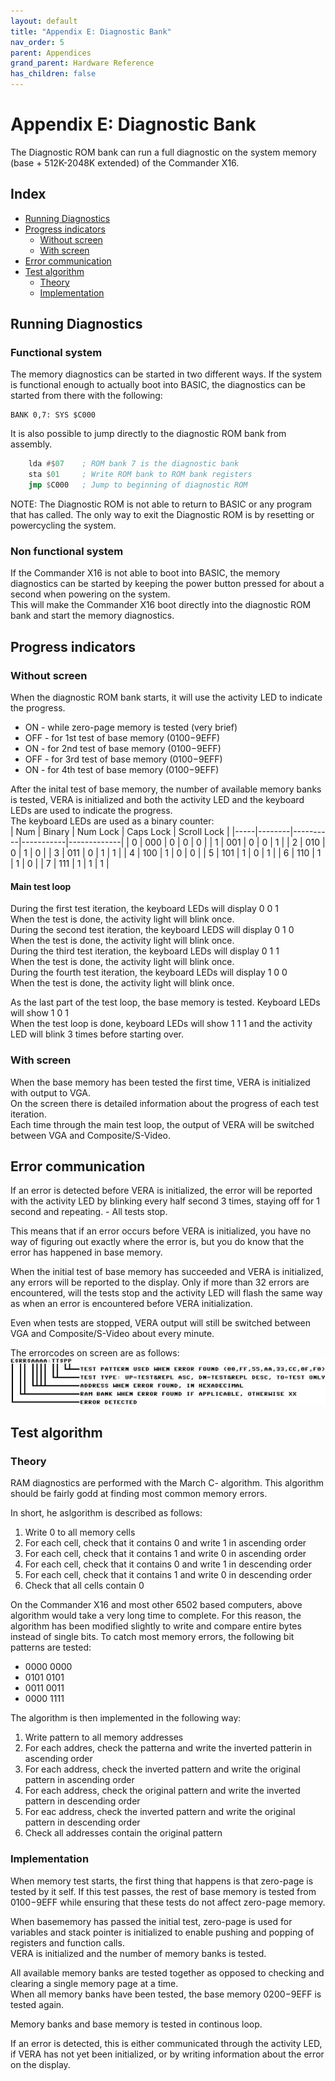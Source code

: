```yaml
---
layout: default
title: "Appendix E: Diagnostic Bank"
nav_order: 5
parent: Appendices
grand_parent: Hardware Reference
has_children: false
---
```


# Appendix E: Diagnostic Bank

The Diagnostic ROM bank can run a full diagnostic on the system memory (base + 512K-2048K extended) of the Commander X16.

## Index

* [Running Diagnostics](#Running-Diagnostics)
* [Progress indicators](#Progress-Indicators)
	* [Without screen](#without-screen)
	* [With screen](#with-screen)
* [Error communication](#Error-communication)
* [Test algorithm](#test-algorithm)
	* [Theory](#theory)
	* [Implementation](#implementation)

## Running Diagnostics
### Functional system
The memory diagnostics can be started in two different ways. If the system is functional enough to actually boot into BASIC, the diagnostics can be started from there with the following:  
```BASIC
BANK 0,7: SYS $C000
```

It is also possible to jump directly to the diagnostic ROM bank from assembly.  
```asm
	lda	#$07    ; ROM bank 7 is the diagnostic bank
	sta	$01     ; Write ROM bank to ROM bank registers
	jmp	$C000   ; Jump to beginning of diagnostic ROM
```  

NOTE: The Diagnostic ROM is not able to return to BASIC or any program that has called. The only way to exit the Diagnostic ROM is by resetting or powercycling the system.
### Non functional system
If the Commander X16 is not able to boot into BASIC, the memory diagnostics can be started by keeping the power button pressed for about a second when powering on the system.  
This will make the Commander X16 boot directly into the diagnostic ROM bank and start the memory diagnostics.

## Progress indicators
### Without screen
When the diagnostic ROM bank starts, it will use the activity LED to indicate the progress.  
* ON - while zero-page memory is tested (very brief)
* OFF - for 1st test of base memory ($0100-$9EFF)
* ON - for 2nd test of base memory ($0100-$9EFF)
* OFF - for 3rd test of base memory ($0100-$9EFF)
* ON - for 4th test of base memory ($0100-$9EFF)
  
After the inital test of base memory, the number of available memory banks is tested, VERA is initialized and both the activity LED and the keyboard LEDs are used to indicate the progress.  
The keyboard LEDs are used as a binary counter:  
| Num | Binary | Num Lock | Caps Lock | Scroll Lock |
|-----|--------|----------|-----------|-------------|
|  0  |  000   |    0     |     0     |      0      |
|  1  |  001   |    0     |     0     |      1      |
|  2  |  010   |    0     |     1     |      0      |
|  3  |  011   |    0     |     1     |      1      |
|  4  |  100   |    1     |     0     |      0      |
|  5  |  101   |    1     |     0     |      1      |
|  6  |  110   |    1     |     1     |      0      |
|  7  |  111   |    1     |     1     |      1      |
  
#### Main test loop
During the first test iteration, the keyboard LEDs will display 0 0 1  
When the test is done, the activity light will blink once.  
During the second test iteration, the keyboard LEDS will display 0 1 0  
When the test is done, the activity light will blink once.  
During the third test iteration, the keyboard LEDs will display 0 1 1  
When the test is done, the activity light will blink once.  
During the fourth test iteration, the keyboard LEDs will display 1 0 0  
When the test is done, the activity light will blink once.  

As the last part of the test loop, the base memory is tested. Keyboard LEDs will show 1 0 1  
When the test loop is done, keyboard LEDs will show 1 1 1 and the activity LED will blink 3 times before starting over.
### With screen
When the base memory has been tested the first time, VERA is initialized with output to VGA.  
On the screen there is detailed information about the progress of each test iteration.  
Each time through the main test loop, the output of VERA will be switched between VGA and Composite/S-Video.  

## Error communication
If an error is detected before VERA is initialized, the error will be reported with the activity LED by blinking every half second 3 times, staying off for 1 second and repeating. - All tests stop.  
  
This means that if an error occurs before VERA is initialized, you have no way of figuring out exactly where the error is, but you do know that the error has happened in base memory.  
  
When the initial test of base memory has succeeded and VERA is initialized, any errors will be reported to the display. Only if more than 32 errors are encountered, will the tests stop and the activity LED will flash the same way as when an error is encountered before VERA initialization.  
  
Even when tests are stopped, VERA output will still be switched between VGA and Composite/S-Video about every minute.
  
The errorcodes on screen are as follows:
![Errorcode definition](images/Appendix_E/mem-diag-error-code.jpg)

## Test algorithm
### Theory
RAM diagnostics are performed with the March C- algorithm. This algorithm should be fairly godd at finding most common memory errors.  
  
In short, he aslgorithm is described as follows:
1. Write 0 to all memory cells
2. For each cell, check that it contains 0 and write 1 in ascending order
3. For each cell, check that it contains 1 and write 0 in ascending order
4. For each cell, check that it contains 0 and write 1 in descending order
5. For each cell, check that it contains 1 and write 0 in descending order
6. Check that all cells contain 0
  
On the Commander X16 and most other 6502 based computers, above algorithm would take a very long time to complete. For this reason, the algorithm has been modified slightly to write and compare entire bytes instead of single bits.
To catch most memory errors, the following bit patterns are tested:
* 0000 0000
* 0101 0101
* 0011 0011
* 0000 1111
  
The algorithm is then implemented in the following way:
1. Write pattern to all memory addresses
2. For each addres, check the patterna and write the inverted patterin in ascending order
3. For each address, check the inverted pattern and write the original pattern in ascending order
4. For each address, check the original pattern and write the inverted pattern in descending order
5. For eac address, check the inverted pattern and write the original pattern in descending order
6. Check all addresses contain the original pattern
### Implementation
When memory test starts, the first thing that happens is that zero-page is tested by it self. If this test passes, the rest of base memory is tested from $0100-$9EFF while ensuring that these tests do not affect zero-page memory.  
  
When basememory has passed the initial test, zero-page is used for variables and stack pointer is initialized to enable pushing and popping of registers and function calls.  
VERA is initialized and the number of memory banks is tested.  
  
All available memory banks are tested together as opposed to checking and clearing a single memory page at a time.  
When all memory banks have been tested, the base memory $0200-$9EFF is tested again.  
  
Memory banks and base memory is tested in continous loop.  
  
If an error is detected, this is either communicated through the activity LED, if VERA has not yet been initialized, or by writing information about the error on the display.
<!-- For PDF formatting -->
<div class="page-break"></div>

